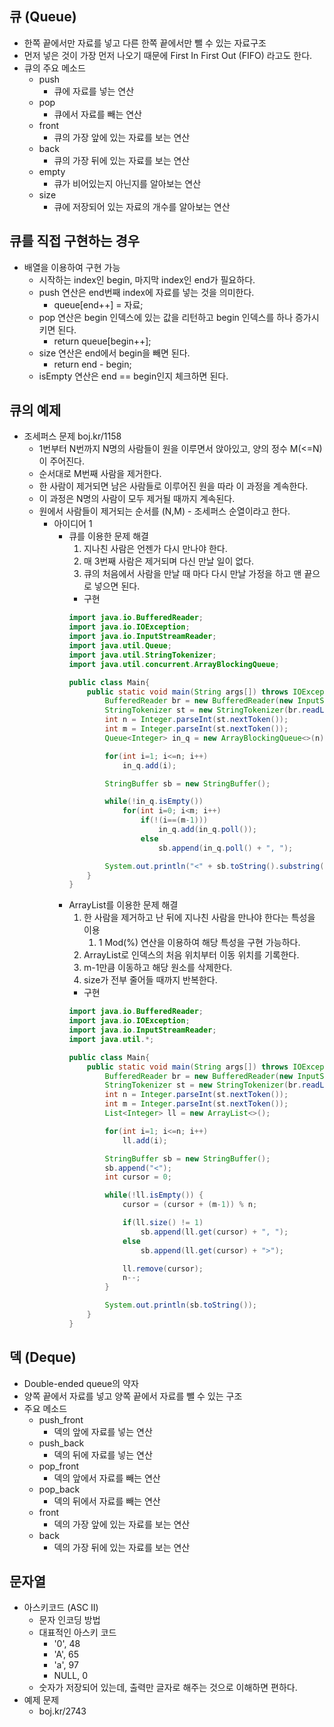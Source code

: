 ## 큐 (Queue)
- 한쪽 끝에서만 자료를 넣고 다른 한쪽 끝에서만 뺄 수 있는 자료구조
- 먼저 넣은 것이 가장 먼저 나오기 때문에 First In First Out (FIFO) 라고도 한다.
- 큐의 주요 메소드
	- push
    	- 큐에 자료를 넣는 연산
    - pop
    	- 큐에서 자료를 빼는 연산
    - front
    	- 큐의 가장 앞에 있는 자료를 보는 연산
    - back
    	- 큐의 가장 뒤에 있는 자료를 보는 연산
    - empty
    	- 큐가 비어있는지 아닌지를 알아보는 연산
    - size
    	- 큐에 저장되어 있는 자료의 개수를 알아보는 연산
## 큐를 직접 구현하는 경우
- 배열을 이용하여 구현 가능
	- 시작하는 index인 begin, 마지막 index인 end가 필요하다. 
    - push 연산은 end번째 index에 자료를 넣는 것을 의미한다.
    	- queue[end++] = 자료;
    - pop 연산은 begin 인덱스에 있는 값을 리턴하고 begin 인덱스를 하나 증가시키면 된다.
    	- return queue[begin++];
    - size 연산은 end에서 begin을 빼면 된다.
    	- return end - begin;
    - isEmpty 연산은 end == begin인지 체크하면 된다.
## 큐의 예제
- 조세퍼스 문제 boj.kr/1158
	- 1번부터 N번까지 N명의 사람들이 원을 이루면서 앉아있고, 양의 정수 M(<=N)이 주어진다.
    - 순서대로 M번째 사람을 제거한다.
    - 한 사람이 제거되면 남은 사람들로 이루어진 원을 따라 이 과정을 계속한다.
    - 이 과정은 N명의 사람이 모두 제거될 때까지 계속된다.
    - 원에서 사람들이 제거되는 순서를 (N,M) - 조세퍼스 순열이라고 한다.
    	- 아이디어 1
        	- 큐를 이용한 문제 해결
            	1. 지나친 사람은 언젠가 다시 만나야 한다.
                2. 매 3번째 사람은 제거되며 다신 만날 일이 없다.
                3. 큐의 처음에서 사람을 만날 때 마다 다시 만날 가정을 하고 맨 끝으로 넣으면 된다.
                - 구현
                ```java
				import java.io.BufferedReader;
                import java.io.IOException;
                import java.io.InputStreamReader;
                import java.util.Queue;
                import java.util.StringTokenizer;
                import java.util.concurrent.ArrayBlockingQueue;
    
                public class Main{
                    public static void main(String args[]) throws IOException {
                        BufferedReader br = new BufferedReader(new InputStreamReader(System.in));
                        StringTokenizer st = new StringTokenizer(br.readLine(), " ");
                        int n = Integer.parseInt(st.nextToken());
                        int m = Integer.parseInt(st.nextToken());
                        Queue<Integer> in_q = new ArrayBlockingQueue<>(n);
    
                        for(int i=1; i<=n; i++)
                            in_q.add(i);
    
                        StringBuffer sb = new StringBuffer();
    
                        while(!in_q.isEmpty())
                            for(int i=0; i<m; i++)
                                if(!(i==(m-1)))
                                    in_q.add(in_q.poll());
                                else
                                    sb.append(in_q.poll() + ", ");
    
                        System.out.println("<" + sb.toString().substring(0, sb.length()-2) + ">");
                    }
                }
				```
            - ArrayList를 이용한 문제 해결
            	1. 한 사람을 제거하고 난 뒤에 지나친 사람을 만나야 한다는 특성을 이용
                	1. 1 Mod(%) 연산을 이용하여 해당 특성을 구현 가능하다.
                2. ArrayList로 인덱스의 처음 위치부터 이동 위치를 기록한다.
                3. m-1만큼 이동하고 해당 원소를 삭제한다. 
                4. size가 전부 줄어들 때까지 반복한다.
            	- 구현
                ```java
				import java.io.BufferedReader;
                import java.io.IOException;
                import java.io.InputStreamReader;
                import java.util.*;
                
                public class Main{
                    public static void main(String args[]) throws IOException {
                        BufferedReader br = new BufferedReader(new InputStreamReader(System.in));
                        StringTokenizer st = new StringTokenizer(br.readLine(), " ");
                        int n = Integer.parseInt(st.nextToken());
                        int m = Integer.parseInt(st.nextToken());
                        List<Integer> ll = new ArrayList<>();
                
                        for(int i=1; i<=n; i++)
                            ll.add(i);
                
                        StringBuffer sb = new StringBuffer();
                        sb.append("<");
                        int cursor = 0;
                
                        while(!ll.isEmpty()) {
                            cursor = (cursor + (m-1)) % n;
                
                            if(ll.size() != 1)
                                sb.append(ll.get(cursor) + ", ");
                            else
                                sb.append(ll.get(cursor) + ">");
                
                            ll.remove(cursor);
                            n--;
                        }
                
                        System.out.println(sb.toString());
                    }
                }
                ```
                
## 덱 (Deque)
- Double-ended queue의 약자
- 양쪽 끝에서 자료를 넣고 양쪽 끝에서 자료를 뺄 수 있는 구조
- 주요 메소드
	- push_front
    	- 덱의 앞에 자료를 넣는 연산
    - push_back
    	- 덱의 뒤에 자료를 넣는 연산
    - pop_front
    	- 덱의 앞에서 자료를 빼는 연산
    - pop_back
    	- 덱의 뒤에서 자료를 빼는 연산
    - front
    	- 덱의 가장 앞에 있는 자료를 보는 연산
    - back
    	- 덱의 가장 뒤에 있는 자료를 보는 연산

## 문자열
- 아스키코드 (ASC II)
	- 문자 인코딩 방법
    - 대표적인 아스키 코드
    	- '0', 48
        - 'A', 65
        - 'a', 97
        - NULL, 0
    - 숫자가 저장되어 있는데, 출력만 글자로 해주는 것으로 이해하면 편하다.
- 예제 문제
	- boj.kr/2743

